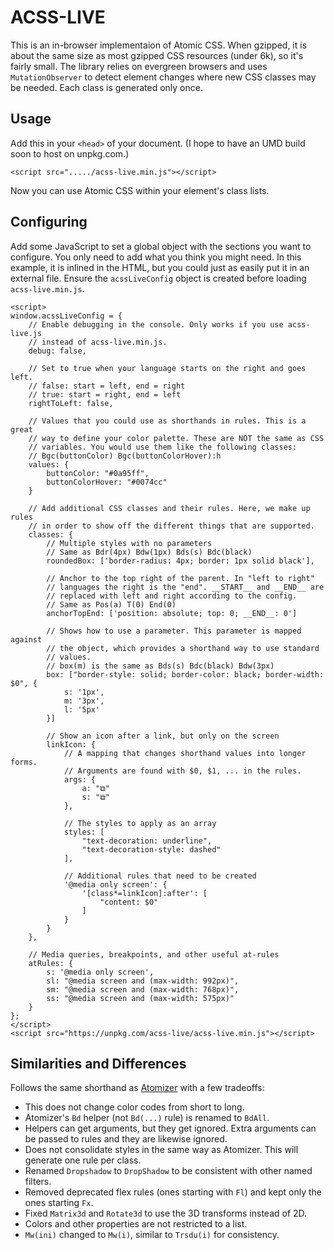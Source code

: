 ACSS-LIVE
=========

This is an in-browser implementaion of Atomic CSS. When gzipped, it is about the same size as most gzipped CSS resources (under 6k), so it's fairly small. The library relies on evergreen browsers and uses `MutationObserver` to detect element changes where new CSS classes may be needed. Each class is generated only once.


Usage
-----

Add this in your `<head>` of your document. (I hope to have an UMD build soon to host on unpkg.com.)

    <script src="...../acss-live.min.js"></script>

Now you can use Atomic CSS within your element's class lists.


Configuring
-----------

Add some JavaScript to set a global object with the sections you want to configure. You only need to add what you think you might need. In this example, it is inlined in the HTML, but you could just as easily put it in an external file. Ensure the `acssLiveConfig` object is created before loading `acss-live.min.js`.

    <script>
    window.acssLiveConfig = {
        // Enable debugging in the console. Only works if you use acss-live.js
        // instead of acss-live.min.js.
        debug: false,

        // Set to true when your language starts on the right and goes left.
        // false: start = left, end = right
        // true: start = right, end = left
        rightToLeft: false,

        // Values that you could use as shorthands in rules. This is a great
        // way to define your color palette. These are NOT the same as CSS
        // variables. You would use them like the following classes:
        // Bgc(buttonColor) Bgc(buttonColorHover):h
        values: {
            buttonColor: "#0a95ff",
            buttonColorHover: "#0074cc"
        }

        // Add additional CSS classes and their rules. Here, we make up rules
        // in order to show off the different things that are supported.
        classes: {
            // Multiple styles with no parameters
            // Same as Bdr(4px) Bdw(1px) Bds(s) Bdc(black)
            roundedBox: ['border-radius: 4px; border: 1px solid black'],

            // Anchor to the top right of the parent. In "left to right"
            // languages the right is the "end". __START__ and __END__ are
            // replaced with left and right according to the config.
            // Same as Pos(a) T(0) End(0)
            anchorTopEnd: ['position: absolute; top: 0; __END__: 0']

            // Shows how to use a parameter. This parameter is mapped against
            // the object, which provides a shorthand way to use standard
            // values.
            // box(m) is the same as Bds(s) Bdc(black) Bdw(3px)
            box: ["border-style: solid; border-color: black; border-width: $0", {
                s: '1px',
                m: '3px',
                l: '5px'
            }]

            // Show an icon after a link, but only on the screen
            linkIcon: {
                // A mapping that changes shorthand values into longer forms.
                // Arguments are found with $0, $1, ... in the rules.
                args: {
                    a: "⧉"
                    s: "⧉"
                },

                // The styles to apply as an array
                styles: [
                    "text-decoration: underline",
                    "text-decoration-style: dashed"
                ],

                // Additional rules that need to be created
                '@media only screen': {
                    '[class*=linkIcon]:after': [
                        "content: $0"
                    ]
                }
            }
        },

        // Media queries, breakpoints, and other useful at-rules
        atRules: {
            s: '@media only screen',
            sl: "@media screen and (max-width: 992px)",
            sm: "@media screen and (max-width: 768px)",
            ss: "@media screen and (max-width: 575px)"
        }
    };
    </script>
    <script src="https://unpkg.com/acss-live/acss-live.min.js"></script>


Similarities and Differences
----------------------------

Follows the same shorthand as [Atomizer](https://acss.io/reference.html) with a few tradeoffs:

* This does not change color codes from short to long.
* Atomizer's `Bd` helper (not `Bd(...)` rule) is renamed to `BdAll`.
* Helpers can get arguments, but they get ignored. Extra arguments can be passed to rules and they are likewise ignored.
* Does not consolidate styles in the same way as Atomizer. This will generate one rule per class.
* Renamed `Dropshadow` to `DropShadow` to be consistent with other named filters.
* Removed deprecated flex rules (ones starting with `Fl`) and kept only the ones starting `Fx`.
* Fixed `Matrix3d` and `Rotate3d` to use the 3D transforms instead of 2D.
* Colors and other properties are not restricted to a list.
* `Mw(ini)` changed to `Mw(i)`, similar to `Trsdu(i)` for consistency.
